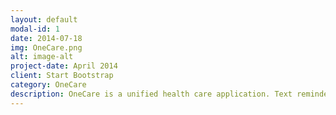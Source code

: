 ```yaml
---
layout: default
modal-id: 1
date: 2014-07-18
img: OneCare.png
alt: image-alt
project-date: April 2014
client: Start Bootstrap
category: OneCare
description: OneCare is a unified health care application. Text reminders for refills and daily prescription dosage. Google maps API for nearest pharmacies. Machine Learning algorithm for specialist recommendations based off user inputted symptoms.
---
```

